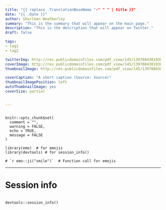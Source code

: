 ```yaml
---
title: "{{ replace .TranslationBaseName "-" " " | title }}"
date: "{{ .Date }}"
author: Sharleen Weatherley
summary: "This is the summary that will appear on the main page."
description: "This is the description that will appear on Twitter."
draft: false

tags:
- tag1
- tag2

twitterImg: http://res.publicdomainfiles.com/pdf_view/145/13978843819386.jpg
coverImage: http://res.publicdomainfiles.com/pdf_view/145/13978843819386.jpg
thumbnailImage: http://res.publicdomainfiles.com/pdf_view/145/13978843819386.jpg

coverCaption: "A short caption (Source: Source)"
thumbnailImagePosition: left
autoThumbnailImage: yes
coverSize: partial


---
```


```{r setup, echo = FALSE, warning = FALSE, message = FALSE}

knitr::opts_chunk$set(
  comment = "",
  warning = FALSE,
  echo = TRUE,
  message = FALSE
)

library(emo)  # for emojis
library(devtools) # for session_info()

# `r emo::ji("smile")`  # Function call for emojis
```

<hr>

# Session info

```{r reproducibility, echo = FALSE}

devtools::session_info()

```
